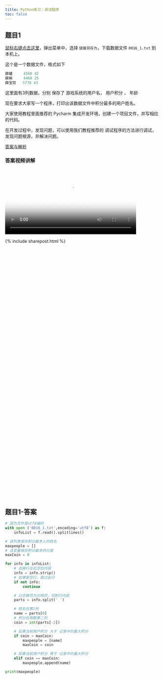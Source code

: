 ```yaml
---
title: Python练习：调试程序
toc: false
---
```


## 题目1

[鼠标右键点击这里](/doc/prac/python/0016_1.txt)，弹出菜单中，选择 ```链接另存为```，下载数据文件 ```0016_1.txt``` 到本机上。

这个是一个数据文件，格式如下

```py
薛蟠     4560 42
薛蝌     4460 25
薛宝钗   5776 43
```

这里面有3列数据，分别 保存了 游戏系统的用户名， 用户积分 ， 年龄

现在要求大家写一个程序，打印出该数据文件中积分最多的用户姓名。

大家使用教程里面推荐的 Pycharm 集成开发环境，创建一个项目文件，并写相应的代码。

在开发过程中，发现问题，可以使用我们教程推荐的 调试程序的方法进行调试，发现问题根源，并解决问题。


[答案与解析](#题目1-答案)


### 答案视频讲解
<video src="http://v.python666.vip/video/py/mpprac16-1.mp4"  style="width: 85%;" controls controlsList="nodownload" oncontextmenu="return false;" preload="metadata" poster="{{ site.video_cover }}"></video>

{% include sharepost.html %}




<br><br><br><br><br><br><br><br><br><br><br><br><br><br><br><br><br><br><br><br><br><br><br><br><br><br><br><br><br><br><br><br><br><br><br><br><br><br><br><br><br><br><br><br><br><br><br><br>

## 题目1-答案

```python
# 因为文件是utf8编码
with open ('0016_1.txt',encoding='utf8') as f:
    infoList = f.read().splitlines()

# 该列表保存积分最多人的姓名
maxpeople = []
# 该变量保存积分最多的分值
maxCoin = 0

for info in infoList:
    # 去掉行左右空白内容
    info = info.strip()
    # 如果是空行，跳过此行
    if not info:
        continue

    # 以空格符为分隔符，切割行内容
    parts = info.split(' ')

    # 姓名在第1列
    name = parts[0]
    # 积分在倒数第二列
    coin = int(parts[-2])

    # 如果当前用户积分 大于 记录中的最大积分
    if coin > maxCoin:
        maxpeople = [name]
        maxCoin = coin

    # 如果当前用户积分 等于 记录中的最大积分
    elif coin == maxCoin:
        maxpeople.append(name)

print(maxpeople)
```
